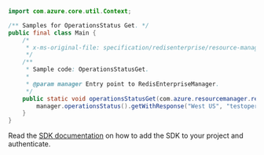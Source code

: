 ```java
import com.azure.core.util.Context;

/** Samples for OperationsStatus Get. */
public final class Main {
    /*
     * x-ms-original-file: specification/redisenterprise/resource-manager/Microsoft.Cache/stable/2022-01-01/examples/OperationsStatusGet.json
     */
    /**
     * Sample code: OperationsStatusGet.
     *
     * @param manager Entry point to RedisEnterpriseManager.
     */
    public static void operationsStatusGet(com.azure.resourcemanager.redisenterprise.RedisEnterpriseManager manager) {
        manager.operationsStatus().getWithResponse("West US", "testoperationid", Context.NONE);
    }
}
```

Read the [SDK documentation](https://github.com/Azure/azure-sdk-for-java/blob/azure-resourcemanager-redisenterprise_1.1.0-beta.1/sdk/redisenterprise/azure-resourcemanager-redisenterprise/README.md) on how to add the SDK to your project and authenticate.
